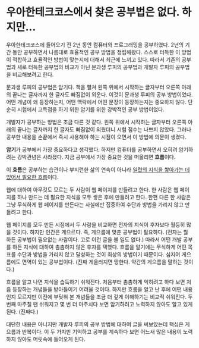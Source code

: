 # 우아한테크코스에서 찾은 공부법은 없다. 하지만...

우아한테크코스에 들어오기 전 2년 동안 컴퓨터와 프로그래밍을 공부하였다. 2년의 기간 동안 공부하면서 나름대로 효율적인 공부 방법을 정립해왔다. 스스로 터득한 이 방법이 적합하고 효율적인 방법이 맞는지에 대해서 최근에 느끼고 있다. 따라서 기존의 공부법과 새로 터득한 공부법의 비교가 아닌 문과생 루피의 공부법과 개발자 루피의 공부법을 비교해보려고 한다.

문과생 루피의 공부법은 암기다. 책을 펼쳐 왼쪽 위에서 시작하는 글자부터 오른쪽 아래의 끝나는 글자까지 한 글자도 빠짐없이 외운다. 이것이 문과생 루피의 공부 방법이었다. 어떤 개념이 왜 등장하는지, 어떤 맥락에서 어떤 문장이 등장하는지는 중요하지 않다. 단순히 시험에서 고득점을 하기 위한 암기를 위한 강박적인 공부 방법이었다.

개발자가 공부하는 방법은 조금 다른 것 같다. 왼쪽 위에서 시작하는 글자부터 오른쪽 아래의 끝나는 글자까지 한 글자도 빠짐없이 외웠더니 시험 점수는 나쁘지 않았다. 그러나 공부한 내용을 손끝에서 즉시 사용해야 하는 시점이 오면서 이 방법에 의문이 생겼다.

**암기**가 공부에서 가장 중요하다고 생각했다. 하지만 컴퓨터를 공부하면서 오히려 암기하려는 강박관념은 사라졌다. 지금 공부에서 가장 중요한 것을 떠올리면 **흐름**이다.

이 **흐름**은 공부하는 습관이나 부지런한 삶의 연속이 아니라 <u>일련의 지식을 쌓아가는 데 있어서 필요한 흐름</u>이다.

웹에 대하여 아무것도 모르는 두 사람이 웹 페이지를 만들려고 한다. 한 사람은 웹 페이지를 하나 만드는 데 필요한 지식을 모두 쌓은 후에 만들려고 한다. 한편 다른 한 사람은 그냥 무식하게 웹 페이지를 만든다는 사실에만 집중하여 수단과 방법을 가리지 않고 만들려고 한다.

웹 페이지를 모두 만든 시점에서 두 사람을 비교하면 전자의 지식이 후자보다 월등히 많을 것이다. 하지만 인간은 게으르다. 즉, 게으름에 맞춘 공부법이 필요하다. (전자는 뭘 하든 공부법이 필요없는 사람이다. 고로 이런 글을 볼 일도 없다.) 따라서 어떤 개발 공부를 하든 지식에 대하여 촘촘하지 않은 후자를 택했다. 흐름을 알기에는 무식하게 어떤 목표를 수단과 방법을 가리지 않고 달성하는 것이 최상의 방법이기 때문이다. 심지어 게으름에도 면역이 있는 공부법이다. (진짜 게을러지면 망한다. 약간의 게으름을 말하는 것이다.)

흐름을 알고 나면 지식을 습득하기 쉬워진다. 처음부터 촘촘하게 익히려고 하다 보면 처음 등장하는 개념들을 받아들이기 어려울 것이다. 하지만 흐름을 알고 난 후에 어떤 내용인지 모르지만 이전에 부딪혀 본 개념들을 조금 더 깊게 이해하기는 비교적 쉬워진다. 두 번째 마주칠 땐 쉬워지고 몇 번 더 마주치다 보면 암기하려고 노력하지 않아도 알고 있게 된다. (진짜다.)

대단한 내용은 아니지만 개발자 루피의 공부 방법에 대하여 글을 써보았는데 핵심은 게으름과 반복이다. 이 두 가지만 기억하고 공부를 계속하다 보면 어느새 많은 내용이 노력하지 않아도 머릿속에 들어오게 된다.
